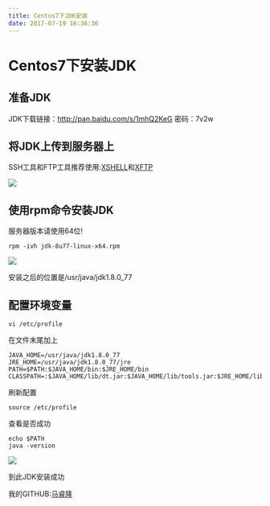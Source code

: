 ```yaml
---
title: Centos7下JDK安装
date: 2017-07-19 16:36:36
---
```



# Centos7下安装JDK

## 准备JDK

JDK下载链接：http://pan.baidu.com/s/1mhQ2KeG 密码：7v2w

## 将JDK上传到服务器上

SSH工具和FTP工具推荐使用:[XSHELL](https://www.netsarang.com/xshell_download.html)和[XFTP](https://www.netsarang.com/products/xfp_overview.html)

![](http://osluooofp.bkt.clouddn.com/17-7-19/95386738.jpg)



## 使用rpm命令安装JDK

服务器版本请使用64位!

``` shell
rpm -ivh jdk-8u77-linux-x64.rpm
```

![](http://osluooofp.bkt.clouddn.com/17-7-19/20838230.jpg)

安装之后的位置是/usr/java/jdk1.8.0_77

## 配置环境变量

``` shell
vi /etc/profile
```

在文件末尾加上

``` shell
JAVA_HOME=/usr/java/jdk1.8.0_77
JRE_HOME=/usr/java/jdk1.8.0_77/jre
PATH=$PATH:$JAVA_HOME/bin:$JRE_HOME/bin
CLASSPATH=:$JAVA_HOME/lib/dt.jar:$JAVA_HOME/lib/tools.jar:$JRE_HOME/lib
```

刷新配置

``` shell
source /etc/profile
```

查看是否成功

``` shell
echo $PATH
java -version
```

![](http://osluooofp.bkt.clouddn.com/17-7-19/32117699.jpg)

到此JDK安装成功

我的GITHUB:[马睿隆](https://github.com/maruilong)